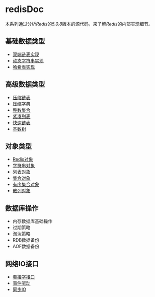 # redisDoc
本系列通过分析*Redis*的*5.0.8*版本的源代码，来了解*Redis*的内部实现细节。

## 基础数据类型

* [双端链表实现](baseDataStruct/adlist.md)
* [动态字符串实现](baseDataStruct/sds.md)
* [哈希表实现](baseDataStruct/dict.md)

## 高级数据类型

* [压缩链表](advancedDataStruct/ziplist.md)
* [压缩字典](advancedDataStruct/zipmap.md)
* [整数集合](advancedDataStruct/intset.md)
* [紧凑列表](advancedDataStruct/listpack.md)
* [快速链表](advancedDataStruct/quicklist.md)
* [基数树](advancedDataStruct/rax.md)

## 对象类型
* [Redis对象](dataStruct/object.md)
* [字符串对象](dataStruct/string.md)
* [列表对象](dataStruct/list.md)
* [集合对象](dataStruct/set.md)
* [有序集合对象](dataStruct/zset.md)
* [散列对象](dataStruct/hash.md)

## 数据库操作

* 内存数据库基础操作
* 过期策略
* 淘汰策略
* RDB数据备份
* AOF数据备份

## 网络IO接口
* [套接字接口](network/anet.md)
* [事件驱动](network/ae.md)
* [同步IO](network/syncio.md)
